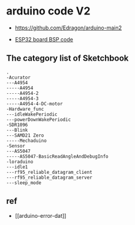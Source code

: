 
# arduino code V2

- https://github.com/Edragon/arduino-main2

- [ESP32 board BSP code](https://github.com/Edragon/Arduino-ESP32)







## The category list of Sketchbook

    .
    -Acurator
    ---A4954
    -----A4954
    -----A4954-2
    -----A4954-3
    -----A4954-4-DC-motor
    -Hardware_func
    ---idleWakePeriodic
    ---powerDownWakePeriodic
    -SDR1096
    ---Blink
    ---SAMD21 Zero
    -----Mechaduino
    -Sensor
    ---AS5047
    -----AS5047-BasicReadAngleAndDebugInfo
    -loraduino
    ---idle1
    ---rf95_reliable_datagram_client
    ---rf95_reliable_datagram_server
    ---sleep_mode

## ref 

- [[arduino-error-dat]]